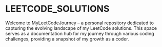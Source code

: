 # LEETCODE_SOLUTIONS
Welcome to MyLeetCodeJourney – a personal repository dedicated to capturing the evolving landscape of my LeetCode solutions. This space serves as a documentation hub for my journey through various coding challenges, providing a snapshot of my growth as a coder.
